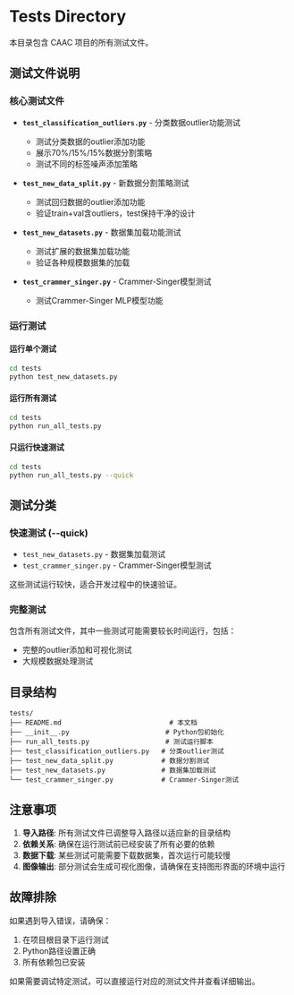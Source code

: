 # Tests Directory

本目录包含 CAAC 项目的所有测试文件。

## 测试文件说明

### 核心测试文件

- **`test_classification_outliers.py`** - 分类数据outlier功能测试
  - 测试分类数据的outlier添加功能
  - 展示70%/15%/15%数据分割策略
  - 测试不同的标签噪声添加策略

- **`test_new_data_split.py`** - 新数据分割策略测试
  - 测试回归数据的outlier添加功能
  - 验证train+val含outliers，test保持干净的设计
  
- **`test_new_datasets.py`** - 数据集加载功能测试
  - 测试扩展的数据集加载功能
  - 验证各种规模数据集的加载
  
- **`test_crammer_singer.py`** - Crammer-Singer模型测试
  - 测试Crammer-Singer MLP模型功能

### 运行测试

#### 运行单个测试
```bash
cd tests
python test_new_datasets.py
```

#### 运行所有测试
```bash
cd tests
python run_all_tests.py
```

#### 只运行快速测试
```bash
cd tests
python run_all_tests.py --quick
```

## 测试分类

### 快速测试 (--quick)
- `test_new_datasets.py` - 数据集加载测试
- `test_crammer_singer.py` - Crammer-Singer模型测试

这些测试运行较快，适合开发过程中的快速验证。

### 完整测试
包含所有测试文件，其中一些测试可能需要较长时间运行，包括：
- 完整的outlier添加和可视化测试
- 大规模数据处理测试

## 目录结构

```
tests/
├── README.md                           # 本文档
├── __init__.py                        # Python包初始化
├── run_all_tests.py                   # 测试运行脚本
├── test_classification_outliers.py   # 分类outlier测试
├── test_new_data_split.py            # 数据分割测试
├── test_new_datasets.py              # 数据集加载测试
└── test_crammer_singer.py            # Crammer-Singer测试
```

## 注意事项

1. **导入路径**: 所有测试文件已调整导入路径以适应新的目录结构
2. **依赖关系**: 确保在运行测试前已经安装了所有必要的依赖
3. **数据下载**: 某些测试可能需要下载数据集，首次运行可能较慢
4. **图像输出**: 部分测试会生成可视化图像，请确保在支持图形界面的环境中运行

## 故障排除

如果遇到导入错误，请确保：
1. 在项目根目录下运行测试
2. Python路径设置正确
3. 所有依赖包已安装

如果需要调试特定测试，可以直接运行对应的测试文件并查看详细输出。 